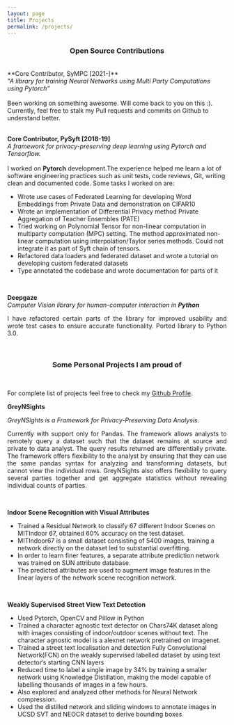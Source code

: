 ```yaml
---
layout: page
title: Projects
permalink: /projects/
---
```

<center><h3>Open Source Contributions</h3></center>
<br/>
**Core Contributor, SyMPC [2021-]**
<br/>
<em>"A library for training Neural Networks using Multi Party Computations using Pytorch"</em>
<br/>
<br/>
Been working on something awesome. Will come back to you on this :). Currently, feel free to stalk my Pull requests and commits on Github to understand better.
<br/>
<br/>

**Core Contributor, PySyft [2018-19]**
<br/>
<em>A framework for privacy-preserving deep learning using Pytorch and Tensorflow.</em><br/>
<br/>
I worked on **Pytorch** development.The experience helped me learn a lot of software engineering practices such as unit tests, code reviews, Git, writing clean and documented code. Some tasks I worked on are:
<br/>
- Wrote use cases of Federated Learning for developing Word Embeddings from Private Data and demonstration on CIFAR10
- Wrote an implementation of Differential Privacy method Private Aggregation of Teacher Ensembles (PATE)
- Tried working on Polynomial Tensor for non-linear computation in multiparty computation (MPC) setting. The method approximated non-linear computation using interpolation/Taylor series methods. Could not integrate it as part of Syft chain of tensors.
- Refactored data loaders and federated dataset and wrote a tutorial on developing custom federated datasets
- Type annotated the codebase and wrote documentation for parts of it

<br/>

**Deepgaze**
<br/>
<em>Computer Vision library for human-computer interaction in **Python**</em>
<br/>
<p style='text-align: justify;'>
I have refactored certain parts of the library for improved usability and wrote test cases to ensure accurate functionality. Ported library to Python 3.0.
</p>

<br/>

<center><h3>Some Personal Projects I am proud of</h3></center>
<br/>

For complete list of projects feel free to check my [Github Profile](https://github.com/kamathhrishi).

**GreyNSights**
<center><p style="text-align:justify"><i>GreyNSights is a Framework for Privacy-Preserving Data Analysis.</i></p></center>
<p style="text-align:justify">Currently with support only for Pandas. The framework allows analysts to remotely query a dataset such that the dataset remains at source and private to data analyst. The query results returned are differentially private. The framework offers flexibility to the analyst by ensuring that they can use the same pandas syntax for analyzing and transforming datasets, but cannot view the individual rows. GreyNSights also offers flexibility to query several parties together and get aggregate statistics without revealing individual counts of parties.</p>

<br/>

**Indoor Scene Recognition with Visual Attributes**
<br/>
- Trained a Residual Network to classify 67 different Indoor Scenes on MITIndoor 67, obtained 60% accuracy on the test dataset.
- MITIndoor67 is a small dataset consisting of 5400 images, training a network directly on the dataset led to substantial overfitting.
- In order to learn finer features, a separate attribute prediction network was trained on SUN attribute database.
- The predicted attributes are used to augment image features in the linear layers of the network scene recognition network.

<br/>

**Weakly Supervised Street View Text Detection**
<br/>
- Used Pytorch, OpenCV and Pillow in Python
- Trained a character agnostic text detector on Chars74K dataset along with images consisting of indoor/outdoor scenes without text. The character agnostic model is a alexnet network pretrained on imagenet.
- Trained a street text localisation and detection Fully Convolutional Network(FCN) on the weakly supervised labelled dataset by using text detector’s starting CNN layers
- Reduced time to label a single image by 34% by training a smaller network using Knowledge Distillation, making the model capable of labelling thousands of images in a few hours.
- Also explored and analyzed other methods for Neural Network compression.
- Used the distilled network and sliding windows to annotate images in UCSD SVT and NEOCR dataset to derive bounding boxes
